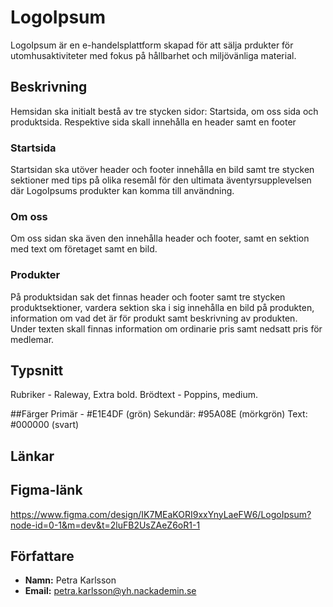 # LogoIpsum
LogoIpsum är en e-handelsplattform skapad för att sälja prdukter för utomhusaktiviteter med fokus på hållbarhet och miljövänliga material.

## Beskrivning
Hemsidan ska initialt bestå av tre stycken sidor: Startsida, om oss sida och produktsida. Respektive sida skall innehålla en header samt en footer

### Startsida
Startsidan ska utöver header och footer innehålla en bild samt tre stycken sektioner med tips på olika resemål för den ultimata äventyrsupplevelsen där LogoIpsums produkter kan komma till användning. 

### Om oss
Om oss sidan ska även den innehålla header och footer, samt en sektion med text om företaget samt en bild. 

### Produkter
På produktsidan sak det finnas header och footer samt tre stycken produktsektioner, vardera sektion ska i sig innehålla en bild på produkten, information om vad det är för produkt samt beskrivning av produkten. Under texten skall finnas information om ordinarie pris samt nedsatt pris för medlemar. 

## Typsnitt 
Rubriker - Raleway, Extra bold. 
Brödtext - Poppins, medium. 

##Färger 
Primär - #E1E4DF (grön)
Sekundär: #95A08E (mörkgrön)
Text: #000000 (svart)

## Länkar

## Figma-länk
https://www.figma.com/design/IK7MEaKORI9xxYnyLaeFW6/LogoIpsum?node-id=0-1&m=dev&t=2luFB2UsZAeZ6oR1-1

## Författare
- **Namn:** Petra Karlsson
- **Email:** petra.karlsson@yh.nackademin.se
